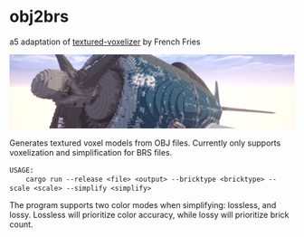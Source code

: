 # obj2brs

a5 adaptation of [textured-voxelizer](https://github.com/CheezBarger/textured-voxelizer) by French Fries

![Voxelized plane](https://github.com/CheezBarger/textured-voxelizer/blob/master/banner.png)

Generates textured voxel models from OBJ files.
Currently only supports voxelization and simplification for BRS files.

```
USAGE:
    cargo run --release <file> <output> --bricktype <bricktype> --scale <scale> --simplify <simplify>
```

The program supports two color modes when simplifying: lossless, and lossy. Lossless will prioritize color accuracy, while lossy will prioritize brick count.